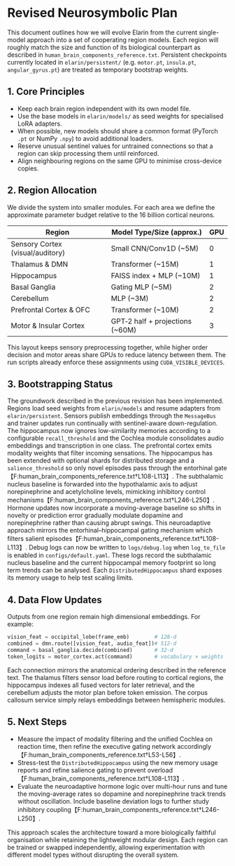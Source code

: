 # Revised Neurosymbolic Plan

This document outlines how we will evolve Elarin from the current single-model approach into a set of cooperating region models. Each region will roughly match the size and function of its biological counterpart as described in `human_brain_components_reference.txt`. Persistent checkpoints currently located in `elarin/persistent/` (e.g. `motor.pt`, `insula.pt`, `angular_gyrus.pt`) are treated as temporary bootstrap weights.

## 1. Core Principles

- Keep each brain region independent with its own model file.
- Use the base models in `elarin/models/` as seed weights for specialised LoRA adapters.
- When possible, new models should share a common format (PyTorch `.pt` or NumPy `.npy`) to avoid additional loaders.
- Reserve unusual sentinel values for untrained connections so that a region can skip processing them until reinforced.
- Align neighbouring regions on the same GPU to minimise cross-device copies.

## 2. Region Allocation

We divide the system into smaller modules. For each area we define the approximate parameter budget relative to the 16 billion cortical neurons.

| Region                      | Model Type/Size (approx.) | GPU |
|-----------------------------|---------------------------|-----|
| Sensory Cortex (visual/auditory) | Small CNN/Conv1D (~5M) | 0 |
| Thalamus & DMN              | Transformer (~15M)        | 1 |
| Hippocampus                 | FAISS index + MLP (~10M)  | 1 |
| Basal Ganglia               | Gating MLP (~5M)          | 2 |
| Cerebellum                  | MLP (~3M)                 | 2 |
| Prefrontal Cortex & OFC     | Transformer (~10M)        | 2 |
| Motor & Insular Cortex      | GPT‑2 half + projections (~60M) | 3 |

This layout keeps sensory preprocessing together, while higher order decision and motor areas share GPUs to reduce latency between them. The run scripts already enforce these assignments using ``CUDA_VISIBLE_DEVICES``.

## 3. Bootstrapping Status

The groundwork described in the previous revision has been implemented. Regions
load seed weights from ``elarin/models`` and resume adapters from
``elarin/persistent``. Sensors publish embeddings through the ``MessageBus`` and
trainer updates run continually with sentinel-aware down-regulation. The
hippocampus now ignores low-similarity memories according to a configurable
``recall_threshold`` and the Cochlea module consolidates audio embeddings and
transcription in one class.  The prefrontal cortex emits modality weights that
filter incoming sensations. The hippocampus has been extended with optional
shards for distributed storage and a ``salience_threshold`` so only novel
episodes pass through the entorhinal gate【F:human_brain_components_reference.txt†L108-L113】.
The subthalamic nucleus baseline is forwarded into the hypothalamic axis to
adjust norepinephrine and acetylcholine levels, mimicking inhibitory control
mechanisms【F:human_brain_components_reference.txt†L246-L250】. Hormone updates
now incorporate a moving-average baseline so shifts in novelty or prediction
error gradually modulate dopamine and norepinephrine rather than causing abrupt
swings. This neuroadaptive approach mirrors the entorhinal–hippocampal gating
mechanism which filters salient episodes【F:human_brain_components_reference.txt†L108-L113】.
Debug logs can now be written to ``logs/debug.log`` when ``log_to_file`` is
enabled in ``configs/default.yaml``. These logs record the subthalamic nucleus
baseline and the current hippocampal memory footprint so long term trends can be
analysed.
Each ``DistributedHippocampus`` shard exposes its memory usage to help test
scaling limits.

## 4. Data Flow Updates

Outputs from one region remain high dimensional embeddings. For example:

```python
vision_feat = occipital_lobe(frame_emb)        # 128‑d
combined = dmn.route([vision_feat, audio_feat])# 512‑d
command = basal_ganglia.decide(combined)       # 32‑d
token_logits = motor_cortex.act(command)       # vocabulary × weights
```

Each connection mirrors the anatomical ordering described in the reference text. The thalamus filters sensor load before routing to cortical regions, the hippocampus indexes all fused vectors for later retrieval, and the cerebellum adjusts the motor plan before token emission. The corpus callosum service simply relays embeddings between hemispheric modules.

## 5. Next Steps

- Measure the impact of modality filtering and the unified Cochlea on reaction time, then refine the executive gating network accordingly【F:human_brain_components_reference.txt†L53-L56】.
- Stress-test the ``DistributedHippocampus`` using the new memory usage reports and refine salience gating to prevent overload【F:human_brain_components_reference.txt†L108-L113】.
- Evaluate the neuroadaptive hormone logic over multi-hour runs and tune the moving-average rates so dopamine and norepinephrine track trends without oscillation. Include baseline deviation logs to further study inhibitory coupling【F:human_brain_components_reference.txt†L246-L250】.

This approach scales the architecture toward a more biologically faithful organisation while retaining the lightweight modular design. Each region can be trained or swapped independently, allowing experimentation with different model types without disrupting the overall system.
